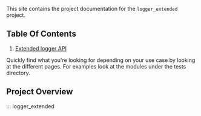 This site contains the project documentation for the
`logger_extended` project.

## Table Of Contents

1. [Extended logger API](logger_extended.md)

Quickly find what you're looking for depending on
your use case by looking at the different pages.
For examples look at the modules under the tests directory.

## Project Overview

::: logger_extended
